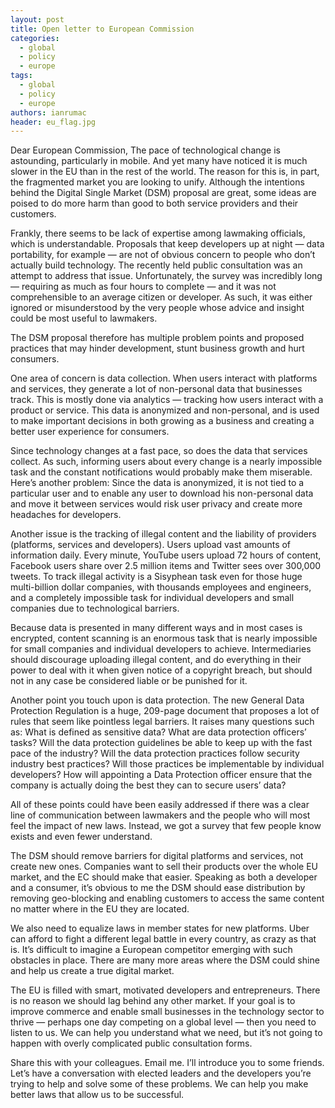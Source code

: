 ```yaml
---
layout: post
title: Open letter to European Commission
categories:
  - global
  - policy
  - europe
tags:
  - global
  - policy
  - europe
authors: ianrumac
header: eu_flag.jpg
---
```

Dear European Commission,
The pace of technological change is astounding, particularly in mobile. And yet many have noticed it is much slower in the EU than in the rest of the world. The reason for this is, in part, the fragmented market you are looking to unify.
Although the intentions behind the Digital Single Market (DSM) proposal are great, some ideas are poised to do more harm than good to both service providers and their customers. 


Frankly, there seems to be lack of expertise among lawmaking officials, which is understandable. Proposals that keep developers up at night — data portability, for example — are not of obvious concern to people who don’t actually build technology. The recently held public consultation was an attempt to address that issue. Unfortunately, the survey was incredibly long — requiring as much as four hours to complete — and it was not comprehensible to an average citizen or developer. As such, it was either ignored or misunderstood by the very people whose advice and insight could be most useful to lawmakers. 

The DSM proposal therefore has multiple problem points and proposed practices that may hinder development, stunt business growth and hurt consumers. 

One area of concern is data collection. When users interact with platforms and services, they generate a lot of non-personal data that businesses track. This is mostly done via analytics — tracking how users interact with a product or service. This data is anonymized and non-personal, and is used to make important decisions in both growing as a business and creating a better user experience for consumers. 

Since technology changes at a fast pace, so does the data that services collect. As such, informing users about every change is a nearly impossible task and the constant notifications would probably make them miserable. Here’s another problem: Since the data is anonymized, it is not tied to a particular user and to enable any user to download his non-personal data and move it between services would risk user privacy and create more headaches for developers.

Another issue is the tracking of illegal content and the liability of providers (platforms, services and developers). Users upload vast amounts of information daily. Every minute, YouTube users upload 72 hours of content, Facebook users share over 2.5 million items and Twitter sees over 300,000 tweets. To track illegal activity is a Sisyphean task even for those huge multi-billion dollar companies, with thousands employees and engineers, and a completely impossible task for individual developers and small companies due to technological barriers. 

Because data is presented in many different ways and in most cases is encrypted, content scanning is an enormous task that is nearly impossible for small companies and individual developers to achieve. Intermediaries should discourage uploading illegal content, and do everything in their power to deal with it when given notice of a copyright breach, but should not in any case be considered liable or be punished for it.

Another point you touch upon is data protection. The new General Data Protection Regulation is a huge, 209-page document that proposes a lot of rules that seem like pointless legal barriers. It raises many questions such as: What is defined as sensitive data? What are data protection officers’ tasks? Will the data protection guidelines be able to keep up with the fast pace of the industry? Will the data protection practices follow security industry best practices? Will those practices be implementable by individual developers? How will appointing a Data Protection officer ensure that the company is actually doing the best they can to secure users’ data?

All of these points could have been easily addressed if there was a clear line of communication between lawmakers and the people who will most feel the impact of new laws. Instead, we got a survey that few people know exists and even fewer understand.

The DSM should remove barriers for digital platforms and services, not create new ones. Companies want to sell their products over the whole EU market, and the EC should make that easier. Speaking as both a developer and a consumer, it’s obvious to me the DSM should ease distribution by removing geo-blocking and enabling customers to access the same content no matter where in the EU they are located. 

We also need to equalize laws in member states for new platforms. Uber can afford to fight a different legal battle in every country, as crazy as that is. It’s difficult to imagine a European competitor emerging with such obstacles in place. There are many more areas where the DSM could shine and help us create a true digital market.

The EU is filled with smart, motivated developers and entrepreneurs. There is no reason we should lag behind any other market. If your goal is to improve commerce and enable small businesses in the technology sector to thrive — perhaps one day competing on a global level — then you need to listen to us. We can help you understand what we need, but it’s not going to happen with overly complicated public consultation forms.

Share this with your colleagues. Email me. I’ll introduce you to some friends. Let’s have a conversation with elected leaders and the developers you’re trying to help and solve some of these problems. We can help you make better laws that allow us to be successful.



